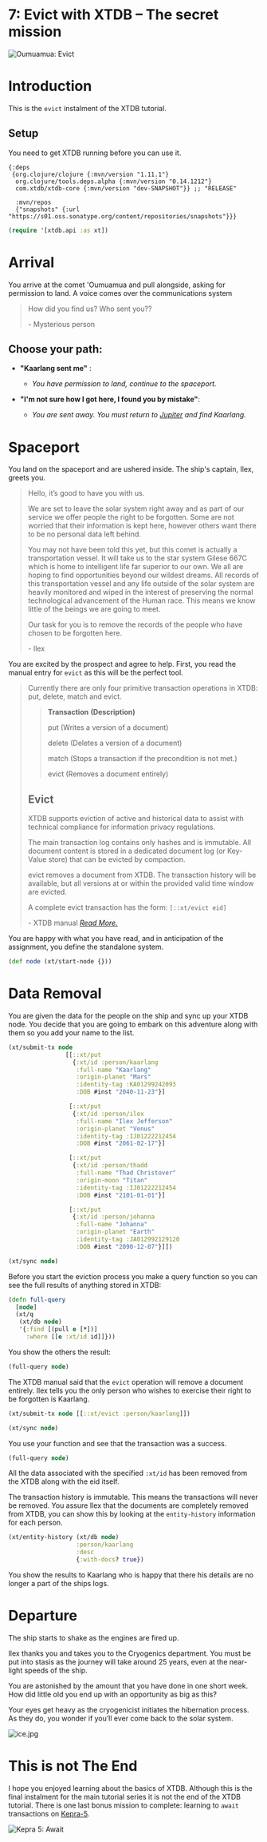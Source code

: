 # 7: Evict with XTDB – The secret mission

![Oumuamua: Evict](https://github.com/xtdb/xtdb-tutorial/raw/main/images/7a-evict-meteor-title.png)

# Introduction

This is the `evict` instalment of the XTDB tutorial.

## Setup

You need to get XTDB running before you can use it.

<!--- Stil want to show the user deps.edn even though it's loaded in the repo. --->
```edn no-exec
{:deps
 {org.clojure/clojure {:mvn/version "1.11.1"}
  org.clojure/tools.deps.alpha {:mvn/version "0.14.1212"}
  com.xtdb/xtdb-core {:mvn/version "dev-SNAPSHOT"}} ;; "RELEASE"

  :mvn/repos
  {"snapshots" {:url "https://s01.oss.sonatype.org/content/repositories/snapshots"}}}
```

```clojure
(require '[xtdb.api :as xt])
```

# Arrival

You arrive at the comet 'Oumuamua and pull alongside, asking for permission to land.
A voice comes over the communications system


> How did you find us? Who sent you??
>
> \- Mysterious person


## Choose your path:


  * **"Kaarlang sent me"** :
      * *You have permission to land, continue to the spaceport.*


  * **"I'm not sure how I got here, I found you by mistake"**:
      *  *You are sent away. You must return to [Jupiter](https://nextjournal.com/xtdb-tutorial/delete) and find Kaarlang.*

# Spaceport

You land on the spaceport and are ushered inside.
The ship's captain, Ilex, greets you.

> Hello, it’s good to have you with us.
>
> We are set to leave the solar system right away and as part of our service we offer people the right to be forgotten.
> Some are not worried that their information is kept here, however others want there to be no personal data left behind.
>
> You may not have been told this yet, but this comet is actually a transportation vessel.
> It will take us to the star system Gilese 667C which is home to intelligent life far superior to our own.
> We all are hoping to find opportunities beyond our wildest dreams.
> All records of this transportation vessel and any life outside of the solar system are heavily monitored and wiped in the interest of preserving the normal technological advancement of the Human race.
> This means we know little of the beings we are going to meet.
>
> Our task for you is to remove the records of the people who have chosen to be forgotten here.
>
> \- Ilex

You are excited by the prospect and agree to help.
First, you read the manual entry for `evict` as this will be the perfect tool.

> Currently there are only four primitive transaction operations in XTDB: put, delete, match and evict.
>
>> **Transaction**    **(Description)**
>>
>> put                (Writes a version of a document)
>>
>> delete           (Deletes a version of a document)
>>
>> match           (Stops a transaction if the precondition is not met.)
>>
>> evict             (Removes a document entirely)
>
> ## Evict
> XTDB supports eviction of active and historical data to assist with technical compliance for information privacy regulations.
>
> The main transaction log contains only hashes and is immutable.
> All document content is stored in a dedicated document log (or Key-Value store) that can be evicted by compaction.
>
> evict removes a document from XTDB.
> The transaction history will be available, but all versions at or within the provided valid time window are evicted.
>
> A complete evict transaction has the form:
> `[::xt/evict eid]`
>
> \- XTDB manual *[Read More.](https://xtdb.com/reference/transactions.html#evict)*

You are happy with what you have read, and in anticipation of the assignment, you define the standalone system.

```clojure
(def node (xt/start-node {}))
```

# Data Removal

You are given the data for the people on the ship and sync up your XTDB node.
You decide that you are going to embark on this adventure along with them so you add your name to the list.

```clojure
(xt/submit-tx node
                [[::xt/put
                  {:xt/id :person/kaarlang
                   :full-name "Kaarlang"
                   :origin-planet "Mars"
                   :identity-tag :KA01299242093
                   :DOB #inst "2040-11-23"}]

                 [::xt/put
                  {:xt/id :person/ilex
                   :full-name "Ilex Jefferson"
                   :origin-planet "Venus"
                   :identity-tag :IJ01222212454
                   :DOB #inst "2061-02-17"}]

                 [::xt/put
                  {:xt/id :person/thadd
                   :full-name "Thad Christover"
                   :origin-moon "Titan"
                   :identity-tag :IJ01222212454
                   :DOB #inst "2101-01-01"}]

                 [::xt/put
                  {:xt/id :person/johanna
                   :full-name "Johanna"
                   :origin-planet "Earth"
                   :identity-tag :JA012992129120
                   :DOB #inst "2090-12-07"}]])

(xt/sync node)
```

Before you start the eviction process you make a query function so you can see the full results of anything stored in XTDB:

```clojure
(defn full-query
  [node]
  (xt/q
   (xt/db node)
   '{:find [(pull e [*])]
     :where [[e :xt/id id]]}))
```

You show the others the result:

```clojure
(full-query node)
```

The XTDB manual said that the `evict` operation will remove a document entirely.
Ilex tells you the only person who wishes to exercise their right to be forgotten is Kaarlang.

```clojure
(xt/submit-tx node [[::xt/evict :person/kaarlang]])

(xt/sync node)
```

You use your function and see that the transaction was a success.

```clojure
(full-query node)
```

All the data associated with the specified `:xt/id` has been removed from the XTDB along with the eid itself.

The transaction history is immutable.
This means the transactions will never be removed.
You assure Ilex that the documents are completely removed from XTDB, you can show this by looking at the `entity-history` information for each person.

```clojure
(xt/entity-history (xt/db node)
                   :person/kaarlang
                   :desc
                   {:with-docs? true})
```

You show the results to Kaarlang who is happy that there his details are no longer a part of the ships logs.

# Departure

The ship starts to shake as the engines are fired up.

Ilex thanks you and takes you to the Cryogenics department.
You must be put into stasis as the journey will take around 25 years, even at the near-light speeds of the ship.

You are astonished by the amount that you have done in one short week.
How did little old you end up with an opportunity as big as this?

Your eyes get heavy as the cryogenicist initiates the hibernation process.
As they do, you wonder if you’ll ever come back to the solar system.

![ice.jpg](https://github.com/xtdb/xtdb-tutorial/raw/main/images/7b-evict-ice.jpg)

# This is not The End

I hope you enjoyed learning about the basics of XTDB.
Although this is the final instalment for the main tutorial series it is not the end of the XTDB tutorial.
There is one last bonus mission to complete: learning to `await` transactions on [Kepra-5](https://nextjournal.com/xtdb-tutorial/await).

![Kepra 5: Await](https://github.com/xtdb/xtdb-tutorial/raw/main/images/7b-await-kepra5.png)
